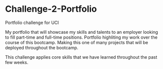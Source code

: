 # Challenge-2-Portfolio
Portfolio challenge for UCI

My portfolio that will showcase my skills and talents to an employer looking to fill part-time and full-time positions. Portfolio highliting my work over the course of this bootcamp. Making this one of many projects that will be deployed throughout the bootcamp. 

This challenge applies core skills that we have learned throughout the past few weeks. 